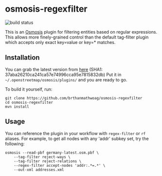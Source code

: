 # osmosis-regexfilter

![build 
status](https://travis-ci.org/brthanmathwoag/osmosis-regexfilter.svg?branch=master)

This is an [Osmosis](http://wiki.openstreetmap.org/wiki/Osmosis) plugin for filtering entities based on regular expressions.
This allows more finely-grained control than the default tag-filter plugin which accepts only exact key=value or key=* matches.

## Installation

You can grab the latest version from [here](https://drive.google.com/file/d/0B_sU33gr527ZdVgzemFXNkFWU00/view?usp=sharing) (SHA1: 37aba26210ca241ca57e74996cca95e7815832db)
Put it in `~/.openstreetmap/osmosis/plugins/` and you are ready to go.

To build it yourself, run:

```
git clone https://github.com/brthanmathwoag/osmosis-regexfilter
cd osmosis-regexfilter
mvn install
```

## Usage

You can reference the plugin in your workflow with `regex-filter` or `rf` aliases.
For example, to get all nodes with any 'addr' subkey set, try the following:

```
osmosis --read-pbf germany-latest.osm.pbf \
    --tag-filter reject-ways \
    --tag-filter reject-relations \
    --regex-filter accept-nodes 'addr:.*=.*' \
    --out-xml addresses.xml
```
